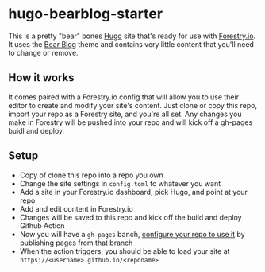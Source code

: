 # hugo-bearblog-starter

This is a pretty "bear" bones [Hugo](https://gohugo.io/) site that's ready for use with [Forestry.io](https://forestry.io/). It uses the [Bear Blog](https://github.com/janraasch/hugo-bearblog/) theme and contains very little content that you'll need to change or remove.

## How it works

It comes paired with a Forestry.io config that will allow you to use their editor to create and modify your site's content. Just clone or copy this repo, import your repo as a Forestry site, and you're all set. Any changes you make in Forestry will be pushed into your repo and will kick off a gh-pages buidl and deploy.

## Setup

- Copy of clone this repo into a repo you own
- Change the site settings in `config.toml` to whatever you want
- Add a site in your Forestry.io dashboard, pick Hugo, and point at your repo
- Add and edit content in Forestry.io
- Changes will be saved to this repo and kick off the build and deploy Github Action
- Now you will have a `gh-pages` banch, [configure your repo to use it](https://docs.github.com/en/pages/getting-started-with-github-pages/configuring-a-publishing-source-for-your-github-pages-site) by publishing pages from that branch
- When the action triggers, you should be able to load your site at `https://<username>.github.io/<reponame>`
